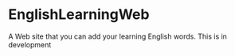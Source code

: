 # EnglishLearningWeb
 A Web site that you can add your learning English words.
 This is in development
